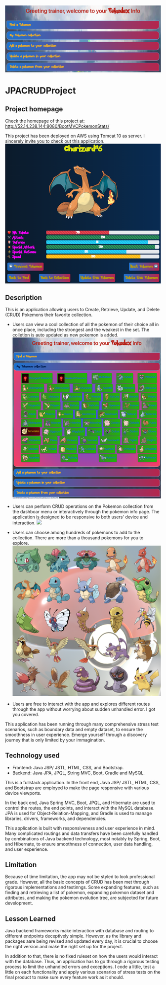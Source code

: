 ![](homeScreen.png)
# JPACRUDProject
## Project homepage
Check the homepage of this project at: http://52.14.238.144:8080/BootMVCPokemonStats/

This project has been deployed on AWS using Tomcat 10 as server. I sincerely invite you to check out this application.
![](showCharizard.png)

## Description
This is an application allowing users to Create, Retrieve, Update, and Delete (CRUD) Pokemons their favorite collection. 

- Users can view a cool collection of all the pokemon of their choice all in once place, including the strongest and the weakest in the set. The colletion is auto updated as new pokemon is added.
![](welcomeScreen.png)

- Users can perform CRUD operations on the Pokemon collection  from the dashboar menu or interactively through the pokemon info page. The application is designed to be responsive to both users' device and interaction.
![](applicationAtGlance.gif) 

- Users can choose among hundreds of pokemons to add to the collection. There are more than a thousand pokemons for you to explore.
![](pokemonChoice.png)

- Users are free to interact with the app and explores different routes through the app without worrying about sudden unhandled error. I got you covered.

This application has been running through many comprehensive stress test scenarios, such as boundary data and empty dataset, to ensure the smoothness in user experience. Emerge yourself through a discovery journey that is only limited by your immagination.

## Technology used
- Frontend: Java JSP/ JSTL, HTML, CSS, and Bootstrap.
- Backend: Java JPA, JPQL, String MVC, Boot, Gradle and MySQL.

This is a fullstack application. In the front end, Java JSP/ JSTL,  HTML, CSS, and Bootstrap are employed to make the page responsive with various device viewports.

In the back end, Java Spring MVC, Boot, JPQL, and Hibernate are used to control the routes, the end points, and interact with the MySQL database. JPA is used for Object-Relation-Mapping, and Gradle is used to manage libraries, drivers, frameworks, and dependencies.

This application is built with responsiveness and user experience in mind. Many complicated routings and data transfers have been carefully handled by combinations of Java backend technology, most notably by Spring, Boot, and Hibernate, to ensure smoothness of connection, user data handling, and user experience.

## Limitation
Because of time limitation, the app may not be styled to look professional grade. However, all the basic concepts of CRUD has been met through rigorous implementations and testinngs. Some expanding features, such as finding and retrieving a list of pokemon, expanding pokemon dataset and attributes, and making the pokemon evolution tree, are subjected for future development.

## Lesson Learned
Java backend frameworks make interaction with database and routing to different endpoints deceptively simple. However, as the library and packages aare being revised and updated every day, it is crucial to choose the right version and make the right set up for the project.

In addition to that, there is no fixed ruleset on how the users would interact with the database. Thus, an application has to go through a rigorous testing process to limit the unhandled errors and exceptions. I code a little, test a little on each functionality and apply various scenarios of stress tests on the final product to make sure every feature work as it should.